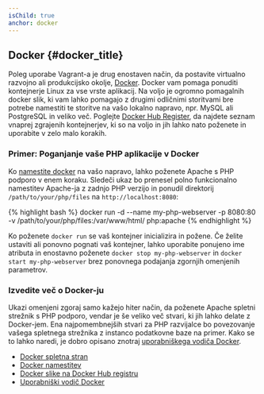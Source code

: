 ```yaml
---
isChild: true
anchor: docker
---
```


## Docker {#docker_title}

Poleg uporabe Vagrant-a je drug enostaven način, da postavite virtualno razvojno ali produkcijsko okolje, [Docker][docker].
Docker vam pomaga ponuditi kontejnerje Linux za vse vrste aplikacij.
Na voljo je ogromno pomagalnih docker slik, ki vam lahko pomagajo z drugimi odličnimi storitvami bre potrebe namestiti
te storitve na vašo lokalno napravo, npr. MySQL ali PostgreSQL in veliko več.
Poglejte [Docker Hub Register][docker-hub], da najdete seznam vnaprej zgrajenih kontejnerjev, ki so na voljo
in jih lahko nato poženete in uporabite v zelo malo korakih.

### Primer: Poganjanje vaše PHP aplikacije v Docker

Ko [namestite docker][docker-install] na vašo napravo, lahko poženete Apache s PHP podporo v enem koraku.
Sledeči ukaz bo prenesel polno funkcionalno namestitev Apache-ja z zadnjo PHP verzijo in ponudil
direktorij `/path/to/your/php/files` na `http://localhost:8080`:

{% highlight bash %}
docker run -d --name my-php-webserver -p 8080:80 -v /path/to/your/php/files:/var/www/html/ php:apache 
{% endhighlight %}

Ko poženete `docker run` se vaš kontejner inicializira in požene.
Če želite ustaviti ali ponovno pognati vaš kontejner, lahko uporabite ponujeno ime atributa in enostavno poženete
`docker stop my-php-webserver` in `docker start my-php-webserver` brez ponovnega podajanja zgornjih omenjenih parametrov.

### Izvedite več o Docker-ju

Ukazi omenjeni zgoraj samo kažejo hiter način, da poženete Apache spletni strežnik s PHP podporo, vendar je še veliko več
stvari, ki jih lahko delate z Docker-jem.
Ena najpomembnejših stvari za PHP razvijalce bo povezovanje vašega spletnega strežnika z instanco podatkovne baze na primer.
Kako se to lahko naredi, je dobro opisano znotraj [uporabniškega vodiča Docker][docker-doc].

* [Docker spletna stran][docker]
* [Docker namestitev][docker-install]
* [Docker slike na Docker Hub registru][docker-hub]
* [Uporabniški vodič Docker][docker-doc]

[docker]: http://docker.com/
[docker-hub]: https://registry.hub.docker.com/
[docker-install]: https://docs.docker.com/installation/
[docker-doc]: https://docs.docker.com/userguide/

